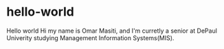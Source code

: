 # hello-world
Hello world
Hi my name is Omar Masiti, and I'm curretly a senior at DePaul Univerity studying Management Information Systems(MIS).
